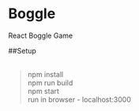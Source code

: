 # Boggle
React Boggle Game

##Setup <br /><br />

> npm install <br />
> npm run build <br />
> npm start <br />
> run in browser - localhost:3000
